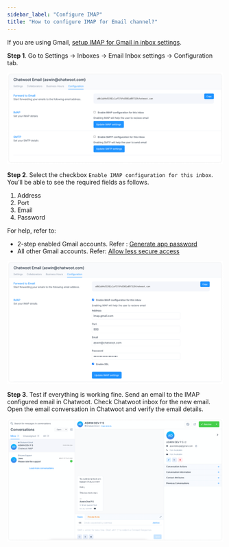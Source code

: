```yaml
---
sidebar_label: "Configure IMAP"
title: "How to configure IMAP for Email channel?"
---
```


If you are using Gmail, [setup IMAP for Gmail in inbox settings](/docs/product/channels/email/gmail/enable-imap).

**Step 1**. Go to Settings → Inboxes → Email Inbox settings → Configuration tab.

![configure imap in chatwoot](./images/imap/configure-tab.png)

**Step 2**. Select the checkbox `Enable IMAP configuration for this inbox`. You’ll be able to see the required fields as follows.

1. Address
2. Port
3. Email
4. Password

For help, refer to:

- 2-step enabled Gmail accounts. Refer : [Generate app password](/docs/product/channels/email/gmail/generate-app-password)
- All other Gmail accounts. Refer: [Allow less secure access](/docs/product/channels/email/gmail/less-secure-access)

![imap_details](./images/imap/imap-settings-in-chatwoot.png)

**Step 3**. Test if everything is working fine. Send an email to the IMAP configured email in Chatwoot. Check Chatwoot inbox for the new email. Open the email conversation in Chatwoot and verify the email details.

![imap_email_details](./images/imap/verify-email.png)
